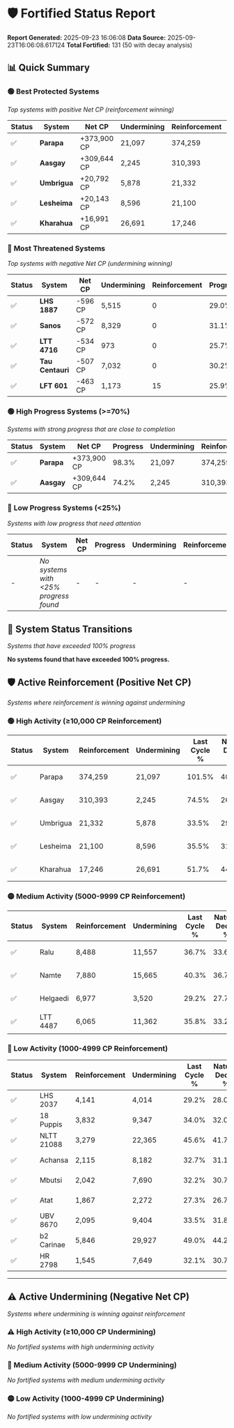 # 🛡️ Fortified Status Report

**Report Generated:** 2025-09-23 16:06:08
**Data Source:** 2025-09-23T16:06:08.617124
**Total Fortified:** 131 (50 with decay analysis)

## 📊 Quick Summary

### 🟢 **Best Protected Systems**
*Top systems with positive Net CP (reinforcement winning)*

| Status | System | Net CP | Undermining | Reinforcement | Progress |
|--------|--------|--------|-------------|---------------|----------|
| ✅ | **Parapa** | +373,900 CP | 21,097 | 374,259 | 98.3% |
| ✅ | **Aasgay** | +309,644 CP | 2,245 | 310,393 | 74.2% |
| ✅ | **Umbrigua** | +20,792 CP | 5,878 | 21,332 | 32.6% |
| ✅ | **Lesheima** | +20,143 CP | 8,596 | 21,100 | 34.2% |
| ✅ | **Kharahua** | +16,991 CP | 26,691 | 17,246 | 47.6% |

### 🔴 **Most Threatened Systems**
*Top systems with negative Net CP (undermining winning)*

| Status | System | Net CP | Undermining | Reinforcement | Progress |
|--------|--------|--------|-------------|---------------|----------|
| ✅ | **LHS 1887** | -596 CP | 5,515 | 0 | 29.0% |
| ✅ | **Sanos** | -572 CP | 8,329 | 0 | 31.1% |
| ✅ | **LTT 4716** | -534 CP | 973 | 0 | 25.7% |
| ✅ | **Tau Centauri** | -507 CP | 7,032 | 0 | 30.2% |
| ✅ | **LFT 601** | -463 CP | 1,173 | 15 | 25.9% |

### 🟢 **High Progress Systems (>=70%)**
*Systems with strong progress that are close to completion*

| Status | System | Net CP | Progress | Undermining | Reinforcement |
|--------|--------|--------|----------|-------------|---------------|
| ✅ | **Parapa** | +373,900 CP | 98.3% | 21,097 | 374,259 |
| ✅ | **Aasgay** | +309,644 CP | 74.2% | 2,245 | 310,393 |

### 🔴 **Low Progress Systems (<25%)**
*Systems with low progress that need attention*

| Status | System | Net CP | Progress | Undermining | Reinforcement |
|--------|--------|--------|----------|-------------|---------------|
| - | *No systems with <25% progress found* | - | - | - | - |
## 🔄 System Status Transitions
*Systems that have exceeded 100% progress*

**No systems found that have exceeded 100% progress.**

## 🛡️ Active Reinforcement (Positive Net CP)
*Systems where reinforcement is winning against undermining*

### 🟢 High Activity (≥10,000 CP Reinforcement)

| Status | System | Reinforcement | Undermining | Last Cycle % | Natural Decay % | Current Progress % | Current CP | Net CP | Activity |
|--------|--------|---------------|-------------|--------------|-----------------|-------------------|------------|--------|----------|
| ✅ | Parapa | 374,259 | 21,097 | 101.5% | 40.78% | 98.3% | 638,950 | +373,900 | 🟢 High Reinforcement |
| ✅ | Aasgay | 310,393 | 2,245 | 74.5% | 26.56% | 74.2% | 482,300 | +309,644 | 🟢 High Reinforcement |
| ✅ | Umbrigua | 21,332 | 5,878 | 33.5% | 29.40% | 32.6% | 211,900 | +20,792 | 🟢 High Reinforcement |
| ✅ | Lesheima | 21,100 | 8,596 | 35.5% | 31.10% | 34.2% | 222,300 | +20,143 | 🟢 High Reinforcement |
| ✅ | Kharahua | 17,246 | 26,691 | 51.7% | 44.99% | 47.6% | 309,400 | +16,991 | 🟢 High Reinforcement |

### 🟡 Medium Activity (5000-9999 CP Reinforcement)

| Status | System | Reinforcement | Undermining | Last Cycle % | Natural Decay % | Current Progress % | Current CP | Net CP | Activity |
|--------|--------|---------------|-------------|--------------|-----------------|-------------------|------------|--------|----------|
| ✅ | Ralu | 8,488 | 11,557 | 36.7% | 33.66% | 34.9% | 226,849 | +8,039 | 🟡 Medium Reinforcement |
| ✅ | Namte | 7,880 | 15,665 | 40.3% | 36.75% | 37.9% | 246,350 | +7,497 | 🟡 Medium Reinforcement |
| ✅ | Helgaedi | 6,977 | 3,520 | 29.2% | 27.70% | 28.7% | 186,549 | +6,494 | 🟡 Medium Reinforcement |
| ✅ | LTT 4487 | 6,065 | 11,362 | 35.8% | 33.28% | 34.1% | 221,650 | +5,299 | 🟡 Medium Reinforcement |

### 🔴 Low Activity (1000-4999 CP Reinforcement)

| Status | System | Reinforcement | Undermining | Last Cycle % | Natural Decay % | Current Progress % | Current CP | Net CP | Activity |
|--------|--------|---------------|-------------|--------------|-----------------|-------------------|------------|--------|----------|
| ✅ | LHS 2037 | 4,141 | 4,014 | 29.2% | 28.04% | 28.6% | 185,900 | +3,626 | 🔵 Low Reinforcement |
| ✅ | 18 Puppis | 3,832 | 9,347 | 34.0% | 32.07% | 32.6% | 211,900 | +3,438 | 🔵 Low Reinforcement |
| ✅ | NLTT 21088 | 3,279 | 22,365 | 45.6% | 41.74% | 42.2% | 274,300 | +2,961 | 🔵 Low Reinforcement |
| ✅ | Achansa | 2,115 | 8,182 | 32.7% | 31.15% | 31.4% | 204,100 | +1,636 | 🔵 Low Reinforcement |
| ✅ | Mbutsi | 2,042 | 7,690 | 32.2% | 30.76% | 31.0% | 201,500 | +1,535 | 🔵 Low Reinforcement |
| ✅ | Atat | 1,867 | 2,272 | 27.3% | 26.79% | 27.0% | 175,500 | +1,393 | 🔵 Low Reinforcement |
| ✅ | UBV 8670 | 2,095 | 9,404 | 33.5% | 31.89% | 32.1% | 208,650 | +1,393 | 🔵 Low Reinforcement |
| ✅ | b2 Carinae | 5,846 | 29,927 | 49.0% | 44.20% | 44.4% | 288,600 | +1,292 | 🔵 Low Reinforcement |
| ✅ | HR 2798 | 1,545 | 7,649 | 32.1% | 30.74% | 30.9% | 200,850 | +1,046 | 🔵 Low Reinforcement |


---

## ⚠️ Active Undermining (Negative Net CP)
*Systems where undermining is winning against reinforcement*

### ⚠️ High Activity (≥10,000 CP Undermining)

*No fortified systems with high undermining activity*

### 🔶 Medium Activity (5000-9999 CP Undermining)

*No fortified systems with medium undermining activity*

### 🟡 Low Activity (1000-4999 CP Undermining)

*No fortified systems with low undermining activity*
